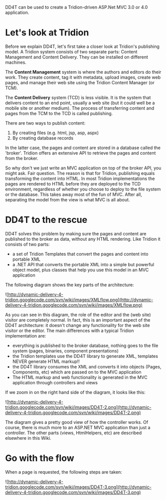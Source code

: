 DD4T can be used to create a Tridion-driven ASP.Net MVC 3.0 or 4.0 application.

# Let's look at Tridion #

Before we explain DD4T, let's first take a closer look at Tridion's publishing model. A Tridion system consists of two separate parts: Content Management and Content Delivery. They can be installed on different machines.

The **Content Management** system is where the authors and editors do their work. They create content, tag it with metadata, upload images, create web pages, and manage their web site using the Tridion Content Manager (or TCM).

The **Content Delivery** system (TCD) is less visible. It is the system that delivers content to an end point, usually a web site (but it could well be a mobile site or another medium). The process of transferring content and pages from the TCM to the TCD is called publishing.

There are two ways to publish content:

  1. By creating files (e.g. html, jsp, asp, aspx)
  1. By creating database records

In the latter case, the pages and content are stored in a database called the 'broker'. Tridion offers an extensive API to retrieve the pages and content from the broker.

So why don't we just write an MVC application on top of the broker API, you might ask. Fair question. The reason is that for Tridion, publishing equals transforming the content into HTML. In most Tridion implementations the pages are rendered to HTML before they are deployed to the TCD environment, regardless of whether you choose to deploy to the file system or the database.
This takes away most of the fun of MVC. After all, separating the model from the view is what MVC is all about.

# DD4T to the rescue #

DD4T solves this problem by making sure the pages and content are published to the broker as data, without any HTML rendering. Like Tridion it consists of two parts:

  * a set of Tridion Templates that convert the pages and content into portable XML
  * a .NET API that converts the portable XML into a simple but powerful object model, plus classes that help you use this model in an MVC application

The following diagram shows the key parts of the architecture:

![http://dynamic-delivery-4-tridion.googlecode.com/svn/wiki/images/XMLflow.png](http://dynamic-delivery-4-tridion.googlecode.com/svn/wiki/images/XMLflow.png)





As you can see in this diagram, the role of the editor and the (web site) visitor are completely normal. In fact, this is an important aspect of the DD4T architecture: it doesn't change any functionality for the web site visitor or the editor. The main differences with a typical Tridion implementation are:

  * everything is published to the broker database, nothing goes to the file system (pages, binaries, component presentations)
  * the Tridion templates use the DD4T library to generate XML, templates NEVER generate HTML markup!!
  * the DD4T library consumes the XML and converts it into objects (Pages, Components, etc) which are passed on to the MVC application
  * The HTML markup and web functionality is generated in the MVC application through controllers and views


If we zoom in on the right hand side of the diagram, it looks like this:

![http://dynamic-delivery-4-tridion.googlecode.com/svn/wiki/images/DD4T-2.png](http://dynamic-delivery-4-tridion.googlecode.com/svn/wiki/images/DD4T-2.png)


The diagram gives a pretty good view of how the controller works.
Of course, there is much more to an ASP.NET MVC application than just a controller. The other parts (views, HtmlHelpers, etc) are described elsewhere in this Wiki.

# Go with the flow #

When a page is requested, the following steps are taken:

![http://dynamic-delivery-4-tridion.googlecode.com/svn/wiki/images/DD4T-3.png](http://dynamic-delivery-4-tridion.googlecode.com/svn/wiki/images/DD4T-3.png)